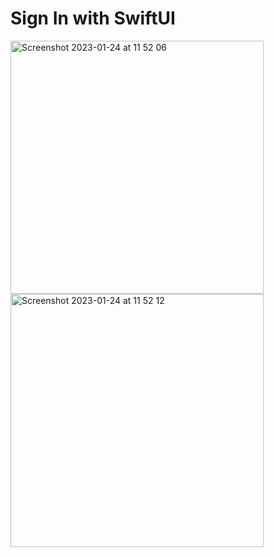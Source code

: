 # Sign In with SwiftUI
<div>
    <img width="405" alt="Screenshot 2023-01-24 at 11 52 06" src="https://user-images.githubusercontent.com/42000136/214326959-d7a81420-5650-459b-a1fd-53aa9eed56ca.png">
  <img width="405" alt="Screenshot 2023-01-24 at 11 52 12" src="https://user-images.githubusercontent.com/42000136/214326953-1b7cbad5-59f8-4a8d-8905-d375f132a9d8.png">
</div>
